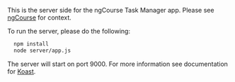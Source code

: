This is the server side for the ngCourse Task Manager app. Please see
[ngCourse](https://github.com/rangle/ngcourse) for context.

To run the server, please do the following:

```bash
  npm install
  node server/app.js
```

The server will start on port 9000. For more information see documentation for
[Koast](https://github.com/rangle/koast).
